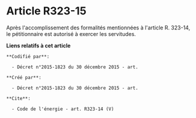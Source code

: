 # Article R323-15

Après l'accomplissement des formalités mentionnées à l'article R. 323-14, le pétitionnaire est autorisé à exercer les
servitudes.

**Liens relatifs à cet article**

	**Codifié par**:

	  - Décret n°2015-1823 du 30 décembre 2015 - art.

	**Créé par**:

	  - Décret n°2015-1823 du 30 décembre 2015 - art.

	**Cite**:

	  - Code de l'énergie - art. R323-14 (V)
